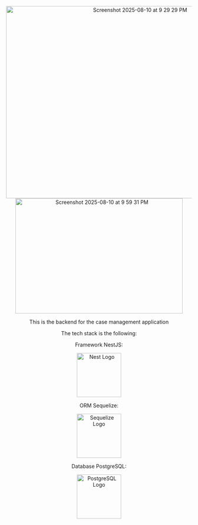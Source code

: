 <div align="center">
<img width="711" height="522" alt="Screenshot 2025-08-10 at 9 29 29 PM" src="https://github.com/user-attachments/assets/ba32d664-5b42-40f5-bead-64a16f67f06a" />
</div>
<div align="center">
  <img width="454" height="313" alt="Screenshot 2025-08-10 at 9 59 31 PM" src="https://github.com/user-attachments/assets/4074a381-bd8f-42b2-aa81-15cdc08947f1" />
</div>
  
<div align="center">
  <p>This is the backend for the case management application</p>
  <p>The tech stack is the following:</p>

  <p>Framework NestJS:</p>
  <a href="http://nestjs.com/" target="_blank">
    <img src="https://nestjs.com/img/logo-small.svg" width="120" alt="Nest Logo" />
  </a>

  <p>ORM Sequelize:</p>
  <a href="https://sequelize.org/" target="_blank">
    <img src="https://sequelize.org/img/logo.svg" width="120" alt="Sequelize Logo" />
  </a>

  <p>Database PostgreSQL:</p>
  <a href="https://www.postgresql.org/" target="_blank">
    <img src="https://www.postgresql.org/media/img/about/press/elephant.png" width="120" alt="PostgreSQL Logo" />
  </a>
</div>
<div>
